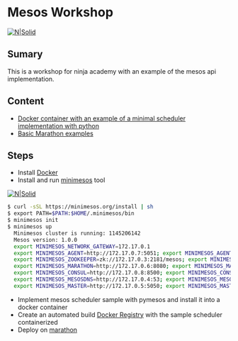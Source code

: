 # Mesos Workshop

[![N|Solid](http://www.datio.com/wp-content/uploads/2016/09/logo-1.png)](http://www.datio.com/)

## Sumary
This is a workshop for ninja academy with an example of the mesos api implementation. 

## Content

  - [Docker container with an example of a minimal scheduler implementation with python](https://github.com/cirobarradov/NinjaWorkshop/tree/master/MinimalScheduler)
  - [Basic Marathon examples](https://github.com/cirobarradov/NinjaWorkshop/tree/master/marathon)

## Steps
  - Install [Docker](https://docs.docker.com/engine/installation/)
  - Install and run [minimesos](http://minimesos.readthedocs.io/en/latest/) tool
  
  [![N|Solid](https://pbs.twimg.com/profile_images/651035760968110080/WMuud6Bi.png)](http://minimesos.readthedocs.io/en/latest/)
  
```sh
$ curl -sSL https://minimesos.org/install | sh
$ export PATH=$PATH:$HOME/.minimesos/bin
$ minimesos init
$ minimesos up
  Minimesos cluster is running: 1145206142
  Mesos version: 1.0.0
  export MINIMESOS_NETWORK_GATEWAY=172.17.0.1
  export MINIMESOS_AGENT=http://172.17.0.7:5051; export MINIMESOS_AGENT_IP=172.17.0.7
  export MINIMESOS_ZOOKEEPER=zk://172.17.0.3:2181/mesos; export MINIMESOS_ZOOKEEPER_IP=172.17.0.3
  export MINIMESOS_MARATHON=http://172.17.0.6:8080; export MINIMESOS_MARATHON_IP=172.17.0.6
  export MINIMESOS_CONSUL=http://172.17.0.8:8500; export MINIMESOS_CONSUL_IP=172.17.0.8
  export MINIMESOS_MESOSDNS=http://172.17.0.4:53; export MINIMESOS_MESOSDNS_IP=172.17.0.4
  export MINIMESOS_MASTER=http://172.17.0.5:5050; export MINIMESOS_MASTER_IP=172.17.0.5

```  
  - Implement mesos scheduler sample with pymesos and install it into a docker container
  - Create an automated build [Docker Registry](https://hub.docker.com/) with the sample scheduler containerized
  - Deploy on [marathon](https://github.com/cirobarradov/NinjaWorkshop/tree/master/marathon)

